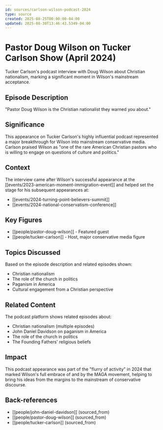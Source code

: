```yaml
---
id: sources/carlson-wilson-podcast-2024
type: source
created: 2025-08-25T00:00:00-04:00
updated: 2025-08-30T13:46:43.5349-04:00
---
```


# Pastor Doug Wilson on Tucker Carlson Show (April 2024)

Tucker Carlson's podcast interview with Doug Wilson about Christian nationalism, marking a significant moment in Wilson's mainstream acceptance.

## Episode Description

"Pastor Doug Wilson is the Christian nationalist they warned you about."

## Significance

This appearance on Tucker Carlson's highly influential podcast represented a major breakthrough for Wilson into mainstream conservative media. Carlson praised Wilson as "one of the rare American Christian pastors who is willing to engage on questions of culture and politics."

## Context

The interview came after Wilson's successful appearance at the [[events/2023-american-moment-immigration-event]] and helped set the stage for his subsequent appearances at:
- [[events/2024-turning-point-believers-summit]]
- [[events/2024-national-conservatism-conference]]

## Key Figures

- [[people/pastor-doug-wilson]] - Featured guest
- [[people/tucker-carlson]] - Host, major conservative media figure

## Topics Discussed

Based on the episode description and related episodes shown:
- Christian nationalism
- The role of the church in politics
- Paganism in America
- Cultural engagement from a Christian perspective

## Related Content

The podcast platform shows related episodes about:
- Christian nationalism (multiple episodes)
- John Daniel Davidson on paganism in America
- The role of the church in politics
- The Founding Fathers' religious beliefs

## Impact

This podcast appearance was part of the "flurry of activity" in 2024 that marked Wilson's full embrace of and by the MAGA movement, helping to bring his ideas from the margins to the mainstream of conservative discourse.

## Back-references
<!-- Auto-maintained by the system -->
- [[people/john-daniel-davidson]] (sourced_from)
- [[people/pastor-doug-wilson]] (sourced_from)
- [[people/tucker-carlson]] (sourced_from)

